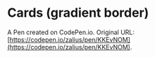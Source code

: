 # Cards (gradient border)

A Pen created on CodePen.io. Original URL: [https://codepen.io/zalius/pen/KKEvNOM](https://codepen.io/zalius/pen/KKEvNOM).

